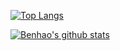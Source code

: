 [![Top Langs](https://github-readme-stats-git-masterrstaa-rickstaa.vercel.app/api/top-langs/?username=QuBenhao&theme=tokyonight&layout=compact)](https://github.com/anuraghazra/github-readme-stats)

[![Benhao's github stats](https://github-readme-stats-git-masterrstaa-rickstaa.vercel.app/api?username=QuBenhao&show_icons=true&theme=tokyonight)](https://github.com/anuraghazra/github-readme-stats)

<!--
**QuBenhao/QuBenhao** is a ✨ _special_ ✨ repository because its `README.md` (this file) appears on your GitHub profile.

Here are some ideas to get you started:

- 🔭 I’m currently working on ...
- 🌱 I’m currently learning ...
- 👯 I’m looking to collaborate on ...
- 🤔 I’m looking for help with ...
- 💬 Ask me about ...
- 📫 How to reach me: ...
- 😄 Pronouns: ...
- ⚡ Fun fact: ...
-->
